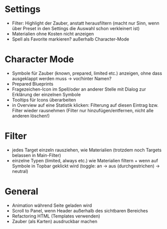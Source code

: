 # Settings
- Filter: Highlight der Zauber, anstatt herausfiltern (macht nur Sinn, wenn über Preset in den Settings die Auswahl schon verkleinert ist)
- Materialien ohne Kosten nicht anzeigen
- Spell als Favorite markieren? außerhalb Character-Mode

# Character Mode
- Symbole für Zauber (known, prepared, limited etc.) anzeigen, ohne dass ausgeklappt werden muss -> vor/hinter Namen?
- Prepared Blueprints
- Fragezeichen-Icon im Spell/oder an anderer Stelle mit Dialog zur Erklärung der einzelnen Symbole
- Tooltips für Icons überarbeiten
- in Overview auf eine Statistik klicken: Filterung auf diesen Eintrag bzw. Filter wieder rausnehmen (Filter nur hinzufügen/entfernen, nicht alle anderen löschen!)

# Filter
- jedes Target einzeln rausziehen, wie Materialien (trotzdem noch Targets belassen in Main-Filter)
- einzelne Typen (limited, always etc.) wie Materialien filtern + wenn auf Symbole in Topbar geklickt wird (toggle: an -> aus (durchgestrichen) -> neutral)

# General
- Animation während Seite geladen wird
- Scroll to Panel, wenn Header außerhalb des sichtbaren Bereiches
- Refactoring HTML (Templates verwenden)
- Zauber (als Karten) ausdruckbar machen